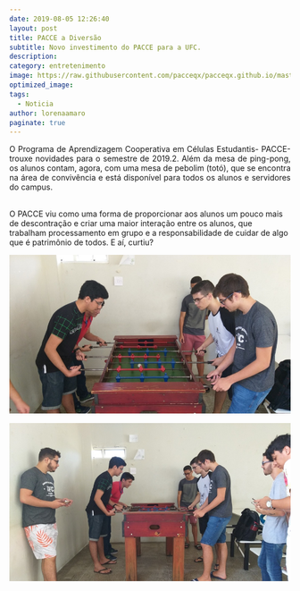 ```yaml
---
date: 2019-08-05 12:26:40
layout: post
title: PACCE a Diversão
subtitle: Novo investimento do PACCE para a UFC.
description: 
category: entretenimento
image: https://raw.githubusercontent.com/pacceqx/pacceqx.github.io/master/assets/pic/2019-08-13/capa.png
optimized_image: 
tags:
  - Noticia
author: lorenaamaro
paginate: true
---
```

<p style = "text-align: justify">
O Programa de Aprendizagem Cooperativa em Células Estudantis- PACCE- trouxe novidades para o semestre de 2019.2. Além da mesa de ping-pong, os alunos contam, agora, com uma mesa de pebolim   (totó), que se encontra na área de convivência e está  disponível para todos os alunos e servidores do campus. <br><br>

O PACCE viu como uma forma de proporcionar aos alunos um pouco mais de descontração e criar uma maior interação entre os alunos, que trabalham processamento em grupo e a responsabilidade de cuidar de algo que é patrimônio de todos. E aí, curtiu? <br>

</p>

![](https://raw.githubusercontent.com/pacceqx/pacceqx.github.io/master/assets/pic/2019-08-13/1.jpg)

![](https://raw.githubusercontent.com/pacceqx/pacceqx.github.io/master/assets/pic/2019-08-13/2.jpg)


